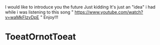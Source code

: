 I would like to introduce you the future 
Just kidding 
It's just an "idea" i had  while i was listening to this song " https://www.youtube.com/watch?v=waMkFIzvDpE "
Enjoy!!!
# ToeatOrnotToeat
